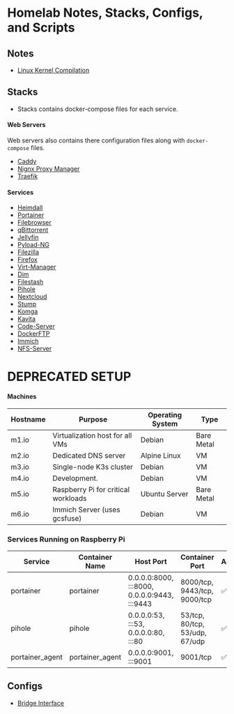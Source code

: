 # Homelab Notes, Stacks, Configs, and Scripts

## Notes
- [Linux Kernel Compilation](Notes/linux_kernel_compilation.md)

## Stacks
- Stacks contains docker-compose files for each service.

#### Web Servers
Web servers also contains there configuration files along with `docker-compose` files.
- [Caddy](https://hub.docker.com/_/caddy)
- [Nignx Proxy Manager](https://nginxproxymanager.com/guide/#quick-setup)
- [Traefik](https://hub.docker.com/_/traefik)

#### Services
- [Heimdall](https://hub.docker.com/r/linuxserver/heimdall)
- [Portainer](https://docs.portainer.io/start/install-ce/server/docker/linux)
- [Filebrowser](https://filebrowser.org/installation)
- [qBittorrent](https://hub.docker.com/r/linuxserver/qbittorrent)
- [Jellyfin](https://jellyfin.org/docs/general/installation/container/)
- [Pyload-NG](https://hub.docker.com/r/linuxserver/pyload-ng)
- [Filezilla](https://github.com/jlesage/docker-filezilla)
- [Firefox](https://github.com/jlesage/docker-firefox)
- [Virt-Manager](https://github.com/m-bers/docker-virt-manager)
- [Dim](https://github.com/Dusk-Labs/dim?tab=readme-ov-file)
- [Filestash](https://www.filestash.app/docs/install-and-upgrade/#installation)
- [Pihole](https://hub.docker.com/r/pihole/pihole)
- [Nextcloud](https://hub.docker.com/_/nextcloud)
- [Stump](https://www.stumpapp.dev/installation/docker)
- [Komga](https://komga.org/docs/installation/docker/)
- [Kavita](https://hub.docker.com/r/linuxserver/kavita)
- [Code-Server](https://hub.docker.com/r/linuxserver/code-server)
- [DockerFTP](https://github.com/garethflowers/docker-ftp-server)
- [Immich](https://immich.app/docs/install/docker-compose)
- [NFS-Server](https://hub.docker.com/r/itsthenetwork/nfs-server-alpine/)

# DEPRECATED SETUP

#### Machines
| Hostname  | Purpose                          | Operating System  | Type       |
|-----------|----------------------------------|-------------------|------------|
| m1.io     | Virtualization host for all VMs | Debian           | Bare Metal |
| m2.io     | Dedicated DNS server            | Alpine Linux     | VM         |
| m3.io     | Single-node K3s cluster         | Debian           | VM         |
| m4.io     | Development.                    | Debian           | VM         |
| m5.io     | Raspberry Pi for critical workloads | Ubuntu Server   | Bare Metal |
| m6.io     | Immich Server (uses gcsfuse)        | Debian           | VM         |

### Services Running on Raspberry Pi

| Service        | Container Name      | Host Port                                | Container Port                      | Active |
|---------------|---------------------|------------------------------------------|--------------------------------------|--------|
| portainer     | portainer           | 0.0.0.0:8000, :::8000, 0.0.0.0:9443, :::9443 | 8000/tcp, 9443/tcp, 9000/tcp        | ✅     |
| pihole        | pihole              | 0.0.0.0:53, :::53, 0.0.0.0:80, :::80     | 53/tcp, 80/tcp, 53/udp, 67/udp      | ✅     |
| portainer_agent | portainer_agent   | 0.0.0.0:9001, :::9001                    | 9001/tcp                            | ✅     |


## Configs
- [Bridge Interface](Configs/bridge_interface.conf)
